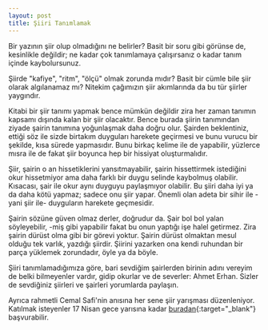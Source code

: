 ```yaml
---
layout: post
title: Şiiri Tanımlamak
---
```


Bir yazının şiir olup olmadığını ne belirler? Basit bir soru gibi görünse de, kesinlikle değildir; ne kadar çok tanımlamaya çalışırsanız o kadar tanım içinde kaybolursunuz.

Şiirde "kafiye", "ritm", "ölçü" olmak zorunda mıdır? Basit bir cümle bile şiir olarak algılanamaz mı? Nitekim çağımızın şiir akımlarında da bu tür şiirler yaygındır.

Kitabi bir şiir tanımı yapmak bence mümkün değildir zira her zaman tanımın kapsamı dışında kalan bir şiir olacaktır. Bence burada şiirin tanımından ziyade şairin tanımına yoğunlaşmak daha doğru olur. Şairden beklentiniz, ettiği söz ile sizde birtakım duyguları harekete geçirmesi ve bunu vurucu bir şekilde, kısa sürede yapmasıdır. Bunu birkaç kelime ile de yapabilir, yüzlerce mısra ile de fakat şiir boyunca hep bir hissiyat oluşturmalıdır.

Şiir, şairin o an hissetiklerini yansıtmayabilir, şairin hissettirmek istediğini okur hissetmiyor ama daha farklı bir duygu selinde kaybolmuş olabilir. Kısacası, şair ile okur aynı duyguyu paylaşmıyor olabilir. Bu şiiri daha iyi ya da daha kötü yapmaz; sadece onu şiir yapar. Önemli olan adeta bir sihir ile -yani şiir ile- duyguların harekete geçmesidir.

Şairin sözüne güven olmaz derler, doğrudur da. Şair bol bol yalan söyleyebilir, -miş gibi yapabilir fakat bu onun yaptığı işe halel getirmez. Zira şairin dürüst olma gibi bir görevi yoktur. Şairin dürüst olmaktan mesul olduğu tek varlık, yazdığı şiirdir. Şiirini yazarken ona kendi ruhundan bir parça yüklemek zorundadır, öyle ya da böyle.

Şiiri tanımlamadığımıza göre, bari sevdiğim şairlerden birinin adını vereyim de belki bilmeyenler vardır, gidip okurlar ve de severler: Ahmet Erhan. Sizler de sevdiğiniz şiirleri ve şairleri yorumlarda paylaşın.

Ayrıca rahmetli Cemal Safi'nin anısına her sene şiir yarışması düzenleniyor. Katılmak isteyenler 17 Nisan gece yarısına kadar [buradan](https://www.ilkadim.bel.tr/cemalsafi2022){:target="_blank"} başvurabilir.
